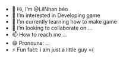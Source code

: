 - 👋 Hi, I’m @LilNhan béo
- 👀 I’m interested in Developing game 
- 🌱 I’m currently learning how to make game 
- 💞️ I’m looking to collaborate on ...
- 📫 How to reach me ...
- 😄 Pronouns: ...
- ⚡ Fun fact: i am just a little guy =(

<!---
LilNhan/LilNhan is a ✨ special ✨ repository because its `README.md` (this file) appears on your GitHub profile.
You can click the Preview link to take a look at your changes.
--->
